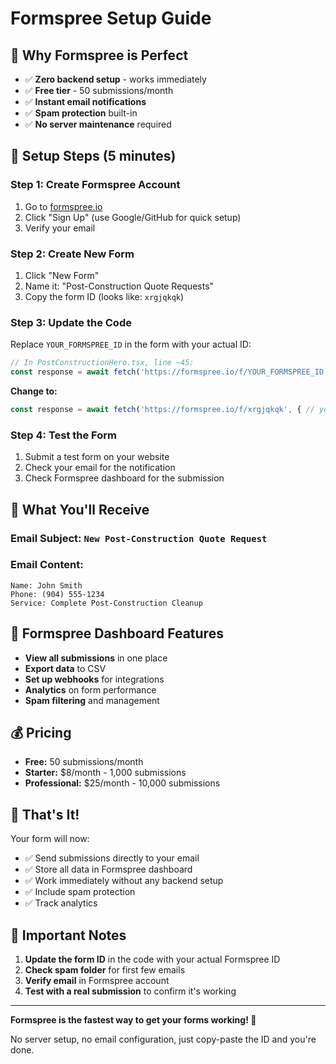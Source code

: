 # Formspree Setup Guide

## 🎯 **Why Formspree is Perfect**

- ✅ **Zero backend setup** - works immediately
- ✅ **Free tier** - 50 submissions/month
- ✅ **Instant email notifications** 
- ✅ **Spam protection** built-in
- ✅ **No server maintenance** required

## 🚀 **Setup Steps (5 minutes)**

### **Step 1: Create Formspree Account**
1. Go to [formspree.io](https://formspree.io)
2. Click "Sign Up" (use Google/GitHub for quick setup)
3. Verify your email

### **Step 2: Create New Form**
1. Click "New Form"
2. Name it: "Post-Construction Quote Requests"
3. Copy the form ID (looks like: `xrgjqkqk`)

### **Step 3: Update the Code**
Replace `YOUR_FORMSPREE_ID` in the form with your actual ID:

```typescript
// In PostConstructionHero.tsx, line ~45:
const response = await fetch('https://formspree.io/f/YOUR_FORMSPREE_ID', {
```

**Change to:**
```typescript
const response = await fetch('https://formspree.io/f/xrgjqkqk', { // your actual ID
```

### **Step 4: Test the Form**
1. Submit a test form on your website
2. Check your email for the notification
3. Check Formspree dashboard for the submission

## 📧 **What You'll Receive**

### **Email Subject:** `New Post-Construction Quote Request`

### **Email Content:**
```
Name: John Smith
Phone: (904) 555-1234
Service: Complete Post-Construction Cleanup
```

## 🔧 **Formspree Dashboard Features**

- **View all submissions** in one place
- **Export data** to CSV
- **Set up webhooks** for integrations
- **Analytics** on form performance
- **Spam filtering** and management

## 💰 **Pricing**

- **Free:** 50 submissions/month
- **Starter:** $8/month - 1,000 submissions
- **Professional:** $25/month - 10,000 submissions

## 🎉 **That's It!**

Your form will now:
- ✅ Send submissions directly to your email
- ✅ Store all data in Formspree dashboard
- ✅ Work immediately without any backend setup
- ✅ Include spam protection
- ✅ Track analytics

## 🚨 **Important Notes**

1. **Update the form ID** in the code with your actual Formspree ID
2. **Check spam folder** for first few emails
3. **Verify email** in Formspree account
4. **Test with a real submission** to confirm it's working

---

**Formspree is the fastest way to get your forms working! 🚀**

No server setup, no email configuration, just copy-paste the ID and you're done.
